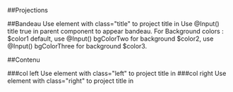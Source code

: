 ##Projections

##Bandeau
Use element with class="title" to project title in <ng-content select=".title"></ng-content>
Use @Input() title true in parent component to appear bandeau.
For Background colors : $color1 default, use @Input() bgColorTwo for background $color2, use @Input() bgColorThree for background $color3.

##Contenu

###col left
Use element with class="left" to project title in <ng-content select=".left"></ng-content>
###col right
Use element with class="right" to project title in <ng-content select=".right"></ng-content>
